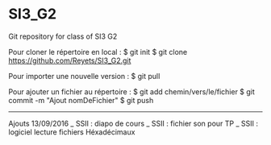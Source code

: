 # SI3_G2
Git repository for class of SI3 G2

Pour cloner le répertoire en local :
$ git init
$ git clone https://github.com/Reyets/SI3_G2.git
  
Pour importer une nouvelle version :
$ git pull
  
Pour ajouter un fichier au répertoire :
$ git add chemin/vers/le/fichier
$ git commit -m "Ajout nomDeFichier"
$ git push

______________________________________
Ajouts 13/09/2016
_ SSII : diapo de cours
_ SSII : fichier son pour TP
_ SSII : logiciel lecture fichiers Héxadécimaux
